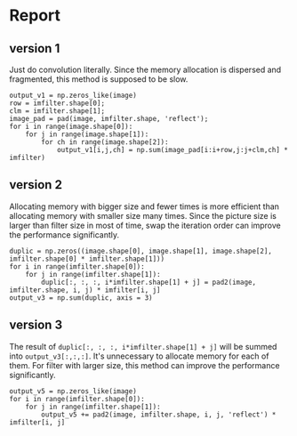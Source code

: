 # Report

## version 1
Just do convolution literally.
Since the memory allocation is dispersed and fragmented, this method is supposed to be slow.
```
output_v1 = np.zeros_like(image)
row = imfilter.shape[0];
clm = imfilter.shape[1];
image_pad = pad(image, imfilter.shape, 'reflect');
for i in range(image.shape[0]):
    for j in range(image.shape[1]):
        for ch in range(image.shape[2]):
            output_v1[i,j,ch] = np.sum(image_pad[i:i+row,j:j+clm,ch] * imfilter)
```

## version 2
Allocating memory with bigger size and fewer times is more efficient than allocating memory with smaller size many times.
Since the picture size is larger than filter size in most of time, swap the iteration order can improve the performance significantly.
```
duplic = np.zeros((image.shape[0], image.shape[1], image.shape[2], imfilter.shape[0] * imfilter.shape[1]))
for i in range(imfilter.shape[0]):
    for j in range(imfilter.shape[1]):
        duplic[:, :, :, i*imfilter.shape[1] + j] = pad2(image, imfilter.shape, i, j) * imfilter[i, j]
output_v3 = np.sum(duplic, axis = 3)
```

## version 3
The result of `duplic[:, :, :, i*imfilter.shape[1] + j]` will be summed into `output_v3[:,:,:]`. 
It's unnecessary to allocate memory for each of them.
For filter with larger size, this method can improve the performance significantly.

```
output_v5 = np.zeros_like(image)
for i in range(imfilter.shape[0]):
    for j in range(imfilter.shape[1]):
        output_v5 += pad2(image, imfilter.shape, i, j, 'reflect') * imfilter[i, j]
```




























